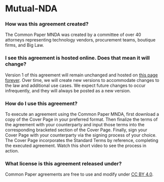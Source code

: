 # Mutual-NDA

### How was this agreement created?
The Common Paper MNDA was created by a committee of over 40 attorneys representing technology vendors, procurement teams, boutique firms, and Big Law.

### I see this agreement is hosted online. Does that mean it will change?
Version 1 of this agreement will remain unchanged and hosted on [this page forever](https://commonpaper.com/standards/mutual-NDA/1.0). Over time, we will create new versions to accommodate changes to the law and additional use cases. We expect future changes to occur infrequently, and they will always be posted as a new version.

### How do I use this agreement?
To execute an agreement using the Common Paper MNDA, first download a copy of the Cover Page in your preferred format. Then finalize the terms of the agreement with your counterparty and input those terms into the corresponding bracketed section of the Cover Page. Finally, sign your Cover Page with your counterparty via the signing process of your choice. The Cover Page incorporates the Standard Terms by reference, completing the executed agreement. Watch this short video to see the process in action.

### What license is this agreement released under?
Common Paper agreements are free to use and modify under [CC BY 4.0](https://creativecommons.org/licenses/by/4.0/).
